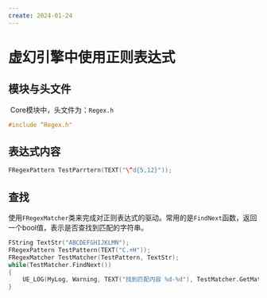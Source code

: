```yaml
---
create: 2024-01-24
---
```

# 虚幻引擎中使用正则表达式

## 模块与头文件

​	Core模块中，头文件为：`Regex.h`

```C++
#include “Regex.h"
```

## 表达式内容

```C++
FRegexPattern TestParrtern(TEXT("\^d{5,12}"));
```

## 查找

​	使用`FRegexMatcher`类来完成对正则表达式的驱动。常用的是`FindNext`函数，返回一个bool值，表示是否查找到匹配的字符串。

```C++
FString TextStr("ABCDEFGHIJKLMN");
FRegexPattern TestPattern(TEXT("C.+H"));
FRegexMatcher TestMatcher(TestPattern, TextStr);
while(TestMatcher.FindNext())
{
    UE_LOG(MyLog, Warning, TEXT("找到匹配内容 %d-%d"), TestMatcher.GetMatchBeginning(), TestMatcher.GetMatchEnding());
}
```

